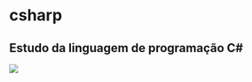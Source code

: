 # csharp

<h2>Estudo da linguagem de programação C#</h2>

<img src="https://cdn.jsdelivr.net/gh/devicons/devicon/icons/csharp/csharp-original.svg" />
